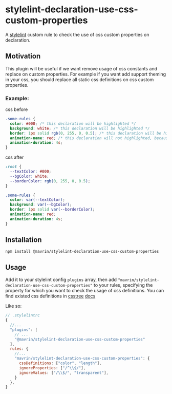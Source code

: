 # stylelint-declaration-use-css-custom-properties

A [stylelint](https://stylelint.io/) custom rule to check the use of css custom properties on declaration.

## Motivation

This plugin will be useful if we want remove usage of css constants and replace on custom properties. For example if you want
add support theming in your css, you should replace all static css definitions on css custom properties.

### Example:

css before

```css
.some-rules {
  color: #000; /* this declaration will be highlighted */
  background: white; /* this declaration will be highlighted */
  border: 1px solid rgb(0, 255, 0, 0.5); /* this declaration will be highlighted */
  animation-name: red; /* this declaration will not highlighted, because is not color */
  animation-duration: 4s;
}
```

css after

```css
:root {
  --textColor: #000;
  --bgColor: white;
  --borderColor: rgb(0, 255, 0, 0.5);
}

.some-rules {
  color: var(--textColor);
  background: var(--bgColor);
  border: 1px solid var(--borderColor);
  animation-name: red;
  animation-duration: 4s;
}
```

## Installation

```
npm install @mavrin/stylelint-declaration-use-css-custom-properties
```

## Usage

Add it to your stylelint config `plugins` array, then add `"mavrin/stylelint-declaration-use-css-custom-properties"` to your rules,
specifying the property for which you want to check the usage of css definitions. You can find existed css definitions in [csstree](https://github.com/csstree/csstree) [docs](https://csstree.github.io/docs/syntax/#Type:color)

Like so:

```js
// .stylelintrc
{
  //...
  "plugins": [
    // ...
    "@mavrin/stylelint-declaration-use-css-custom-properties"
  ],
  rules: {
    //...
    "mavrin/stylelint-declaration-use-css-custom-properties": {
      cssDefinitions: ["color", "length"],
      ignoreProperties: ["/^\\$/"],
      ignoreValues: ["/\\$/", "transparent"],
    }
  },
}
```
